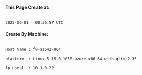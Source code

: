 
   
#### This Page Create at:

```bash

2023-06-01 - 08:36:57 UTC

```

#### Create By Machine:

```bash

Host Name : fv-az642-904

platform  : Linux-5.15.0-1038-azure-x86_64-with-glibc2.35

Ip Local  : 10.1.0.22

```

